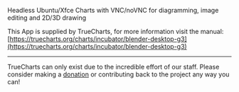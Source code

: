 Headless Ubuntu/Xfce Charts with VNC/noVNC for diagramming, image editing and 2D/3D drawing

This App is supplied by TrueCharts, for more information visit the manual: [https://truecharts.org/charts/incubator/blender-desktop-g3](https://truecharts.org/charts/incubator/blender-desktop-g3)

---

TrueCharts can only exist due to the incredible effort of our staff.
Please consider making a [donation](https://truecharts.org/sponsor) or contributing back to the project any way you can!
